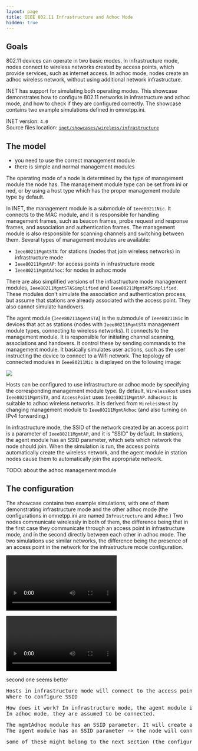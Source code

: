 ```yaml
---
layout: page
title: IEEE 802.11 Infrastructure and Adhoc Mode
hidden: true
---
```


## Goals

802.11 devices can operate in two basic modes. In infrastructure mode, nodes connect to wireless networks created by access points, which provide services, such as internet access. In adhoc mode, nodes create an adhoc wireless network, without using additional network infrastructure. <!--which they can use to transfer data between each other.-->

INET has support for simulating both operating modes. This showcase demonstrates how to configure 802.11 networks in infrastructure and adhoc mode, and how to check if they are configured correctly. The showcase contains two example simulations defined in omnetpp.ini.

INET version: `4.0`<br>
Source files location: <a href="https://github.com/inet-framework/inet-showcases/tree/master/wireless/infrastructure" target="_blank">`inet/showcases/wireless/infrastructure`</a>

## The model

- you need to use the correct management module
- there is simple and normal management modules

The operating mode of a node is determined by the type of management module the node has.
The management module type can be set from ini or ned, or by using a host type which has the proper
management module type by default.

In INET, the management module is a submodule of `Ieee80211Nic`. It connects to the MAC module, and it is responsible for handling management frames, such as beacon frames, probe request and response frames, and association and authentication frames. The management module is also responsible for scanning channels and switching between them. Several types of management modules are available:

- `Ieee80211MgmtSTA`: for stations (nodes that join wireless networks) in infrastructure mode
- `Ieee80211MgmtAP`: for access points in infrastructure mode
- `Ieee80211MgmtAdhoc`: for nodes in adhoc mode

<!--
There is the simplified versions of all of these except the adhoc
Which hosts have them
The role of agent modules
-->

There are also simplified versions of the infrastructure mode management modules, `Ieee80211MgmtSTASimplified` and `Ieee80211MgmtAPSimplified`. These modules don't simulate the association and authentication process, but assume that stations are already associated with the access point. They also cannot simulate handovers.

The agent module (`Ieee80211AgentSTA`) is the submodule of `Ieee80211Nic` in devices that act as stations (nodes with `Ieee80211MgmtSTA` management module types, connecting to wireless networks). It connects to the management module. It is responsible for initiating channel scanning, associations and handovers. It control these by sending commands to the management module.
It basically simulates user actions, such as the user instructing the device to connect to a Wifi network.
The topology of connected modules in `Ieee80211Nic` is displayed on the following image:

<img class="screen" src="submodules.png">

Hosts can be configured to use infrastructure or adhoc mode by specifying the corresponding management module type. By default, `WirelessHost` uses `Ieee80211MgmtSTA`, and `AccessPoint` uses `Ieee80211MgmtAP`.
`AdhocHost` is suitable to adhoc wireless networks. It is derived from `WirelessHost` by changing management module to `Ieee80211MgmtAdhoc` (and also turning on IPv4 forwarding.)

In infrastructure mode, the SSID of the network created by an access point is a parameter of `Ieee80211MgmtAP`, and it is "SSID" by default. In stations, the agent module has an SSID parameter, which sets which network the node should join. When the simulation is run, the access points automatically create the wireless network, and the agent module in station nodes cause them to automatically join the appropriate network.

TODO: about the adhoc management module

## The configuration

The showcase contains two example simulations, with one of them demonstrating infrastructure mode and the other adhoc mode (the configurations in omnetpp.ini are named `Infrastructure` and `Adhoc`.) Two nodes communicate wirelessly in both of them, the difference being that in the first case they communicate through an access point in infrastructure mode, and in the second directly between each other in adhoc mode. The two simulations use similar networks, the difference being the presence of an access point in the network for the infrastructure mode configuration.

<p>
<video autoplay loop controls onclick="this.paused ? this.play() : this.pause();" src="Infrastructure1.mp4"></video>
</p>

<p>
<video autoplay loop controls onclick="this.paused ? this.play() : this.pause();" src="Infrastructure2.mp4"></video>
</p>

second one seems better

<pre>
Hosts in infrastructure mode will connect to the access point
Where to configure SSID
</pre>

<pre>
How does it work? In infrastructure mode, the agent module initiates connecting to the wireless network.
In adhoc mode, they are assumed to be connected.
</pre>

<pre>
The mgmtAdhoc module has an SSID parameter. It will create a wireless network with this SSID
The agent module has an SSID parameter -> the node will connect to that network
</pre>

<pre>
some of these might belong to the next section (the configuration)
</pre>

